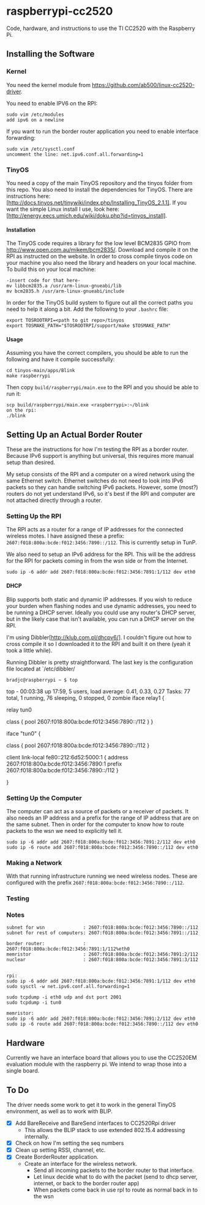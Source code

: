 raspberrypi-cc2520
==================

Code, hardware, and instructions to use the TI CC2520 with the Raspberry Pi.


Installing the Software
-----------------------

### Kernel

You need the kernel module from https://github.com/ab500/linux-cc2520-driver.

You need to enable IPV6 on the RPI:

    sudo vim /etc/modules
    add ipv6 on a newline

If you want to run the border router application you need to enable interface forwarding:

    sudo vim /etc/sysctl.conf
    uncomment the line: net.ipv6.conf.all.forwarding=1

### TinyOS

You need a copy of the main TinyOS repository and the tinyos folder from this
repo. You also need to install the dependencies for TinyOS. There are
instructions here:
[http://docs.tinyos.net/tinywiki/index.php/Installing_TinyOS_2.1.1]. If you want
the simple Linux install I use, look here:
[http://energy.eecs.umich.edu/wiki/doku.php?id=tinyos_install].

#### Installation

The TinyOS code requires a library for the low level BCM2835 GPIO from
http://www.open.com.au/mikem/bcm2835/. Download and compile it on the RPI as
instructed on the website. In order to cross compile tinyos code on your machine
you also need the library and headers on your local machine. To build this on
your local machine:

    -insert code for that here-
    mv libbcm2835.a /usr/arm-linux-gnueabi/lib
    mv bcm2835.h /usr/arm-linux-gnueabi/include

In order for the TinyOS build system to figure out all the correct paths you
need to help it along a bit. Add the following to your `.bashrc` file:

    export TOSROOTRPI=<path to git repo>/tinyos
    export TOSMAKE_PATH="$TOSROOTRPI/support/make $TOSMAKE_PATH"

#### Usage

Assuming you have the correct compilers, you should be able to run the following
and have it compile successfully:

    cd tinyos-main/apps/Blink
    make raspberrypi

Then copy `build/raspberrypi/main.exe` to the RPI and you should be able to run
it:

    scp build/raspberrypi/main.exe <raspberrypi>:~/blink
    on the rpi:
    ./blink




Setting Up an Actual Border Router
----------------------------------

These are the instructions for how I'm testing the RPI as a border router.
Because IPv6 support is anything but universal, this requires more manual setup
than desired.

My setup consists of the RPI and a computer on a wired network using the same
Ethernet switch. Ethernet switches do not need to look into IPv6 packets so they
can handle switching IPv6 packets. However, some (most?) routers do not yet
understand IPv6, so it's best if the RPI and computer are not attached directly
through a router.

### Setting Up the RPI

The RPI acts as a router for a range of IP addresses for the connected wireless
motes. I have assigned these a prefix:
`2607:f018:800a:bcde:f012:3456:7890::/112`. This is currently setup in TunP.

We also need to setup an IPv6 address for the RPI. This will be the address for
the RPI for packets coming in from the wsn side or from the Internet.

    sudo ip -6 addr add 2607:f018:800a:bcde:f012:3456:7891:1/112 dev eth0
    
#### DHCP

Blip supports both static and dynamic IP addresses. If you wish to reduce your
burden when flashing nodes and use dynamic addresses, you need to be
running a DHCP server. Ideally you could use any router's DHCP server, but in 
the likely case that isn't available, you can run a DHCP server on the RPI.

I'm using Dibbler[http://klub.com.pl/dhcpv6/]. I couldn't figure out how to cross
compile it so I downloaded it to the RPI and built it on there (yeah it took a little while).

Running Dibbler is pretty straightforward. The last key is the configuration file
located at `/etc/dibbler/

    bradjc@raspberrypi ~ $ top
top - 00:03:38 up 17:59,  5 users,  load average: 0.41, 0.33, 0.27
Tasks:  77 total,   1 running,  76 sleeping,   0 stopped,   0 zombie
iface relay1 {

 relay tun0

 class {
  pool 2607:f018:800a:bcde:f012:3456:7890::/112
 }
}

iface "tun0" {

 class {
  pool 2607:f018:800a:bcde:f012:3456:7890::/112
 }

 client link-local fe80::212:6d52:5000:1 {
  address 2607:f018:800a:bcde:f012:3456:7890:1
  prefix 2607:f018:800a:bcde:f012:3456:7890::/112
 }

}

### Setting Up the Computer

The computer can act as a source of packets or a receiver of packets. It also
needs an IP address and a prefix for the range of IP address that are on the
same subnet. Then in order for the computer to know how to route packets to the
wsn we need to explicitly tell it.

    sudo ip -6 addr add 2607:f018:800a:bcde:f012:3456:7891:2/112 dev eth0
    sudo ip -6 route add 2607:f018:800a:bcde:f012:3456:7890::/112 dev eth0

### Making a Network

With that running infrastructure running we need wireless nodes. These are
configured with the prefix `2607:f018:800a:bcde:f012:3456:7890::/112`.

### Testing


### Notes

    subnet for wsn              : 2607:f018:800a:bcde:f012:3456:7890::/112
    subnet for rest of computers: 2607:f018:800a:bcde:f012:3456:7891::/112

    border router:              : 2607:f018:800a:bcde:f012:3456:7891:1/112%eth0
    memristor                   : 2607:f018:800a:bcde:f012:3456:7891:2/112
    nuclear                     : 2607:f018:800a:bcde:f012:3456:7891:3/112


    rpi:
    sudo ip -6 addr add 2607:f018:800a:bcde:f012:3456:7891:1/112 dev eth0
    sudo sysctl -w net.ipv6.conf.all.forwarding=1

    sudo tcpdump -i eth0 udp and dst port 2001
    sudo tcpdump -i tun0

    memristor:
    sudo ip -6 addr add 2607:f018:800a:bcde:f012:3456:7891:2/112 dev eth0
    sudo ip -6 route add 2607:f018:800a:bcde:f012:3456:7890::/112 dev eth0

Hardware
--------

Currently we have an interface board that allows you to use the CC2520EM evaluation module with the raspberry pi.
We intend to wrap those into a single board.



To Do
-----

The driver needs some work to get it to work in the general TinyOS environment, as well as to work with BLIP.

- [x] Add BareReceive and BareSend interfaces to CC2520Rpi driver
  - This allows the BLIP stack to use extended 802.15.4 addressing internally.
- [x] Check on how I'm setting the seq numbers
- [x] Clean up setting RSSI, channel, etc.
- [x] Create BorderRouter application.
  - Create an interface for the wireless network.
    - Send all incoming packets to the border router to that interface.
    - Let linux decide what to do with the packet (send to dhcp server, internet, or back to the border router app)
    - When packets come back in use rpl to route as normal back in to the wsn


